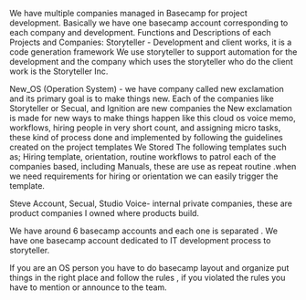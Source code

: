 We have multiple companies managed in Basecamp for project  development. Basically we have one basecamp account corresponding to each company and development.
Functions and Descriptions of each Projects and Companies:
Storyteller -  Development and client works, it is a code generation framework
          We use storyteller to support automation for the development and the                   company which uses the storyteller who do the  client work is the Storyteller           Inc.

New_OS (Operation System) -   we have company called new exclamation and its primary goal is to make things new. Each of the companies like Storyteller or Secual, and Ignition are new companies the New exclamation is made for new ways to make things happen like this cloud os voice memo, workflows, hiring people in very short count, and assigning micro tasks, these kind of process  done and implemented by following the  guidelines created on the project templates
We Stored The following templates such as; Hiring template, orientation, routine workflows to patrol each of the companies based, including Manuals, these are use as repeat routine .when we need requirements for hiring or orientation we can easily trigger the template.

Steve Account, Secual, Studio Voice- internal private companies, these are product companies I  owned where products build.

We have around 6 basecamp accounts and each one is separated . We have one basecamp account dedicated to IT development process to storyteller. 

If you are an OS person you have to do basecamp layout and organize  put things in the right place and follow the rules , if you violated the rules you have to mention or announce to the team.


